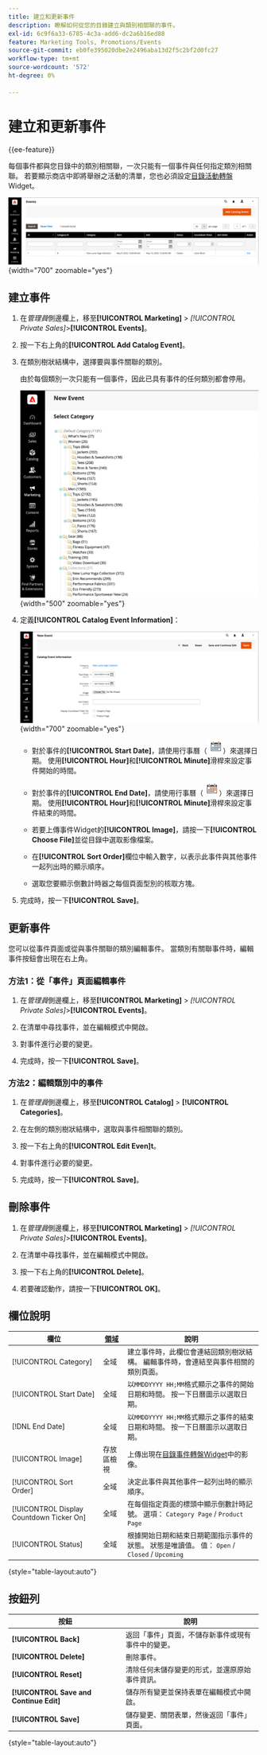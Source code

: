 ```yaml
---
title: 建立和更新事件
description: 瞭解如何從您的目錄建立與類別相關聯的事件。
exl-id: 6c9f6a33-6785-4c3a-add6-dc2a6b16ed88
feature: Marketing Tools, Promotions/Events
source-git-commit: eb0fe395020dbe2e2496aba13d2f5c2bf2d0fc27
workflow-type: tm+mt
source-wordcount: '572'
ht-degree: 0%

---
```


# 建立和更新事件

{{ee-feature}}

每個事件都與您目錄中的類別相關聯，一次只能有一個事件與任何指定類別相關聯。 若要顯示商店中即將舉辦之活動的清單，您也必須設定[目錄活動轉盤](../content-design/widget-event-carousel.md) Widget。

![事件清單](./assets/category-events.png){width="700" zoomable="yes"}

## 建立事件

1. 在&#x200B;_管理員_&#x200B;側邊欄上，移至&#x200B;**[!UICONTROL Marketing]** > _[!UICONTROL Private Sales]_>**[!UICONTROL Events]**。

1. 按一下右上角的&#x200B;**[!UICONTROL Add Catalog Event]**。

1. 在類別樹狀結構中，選擇要與事件關聯的類別。

   由於每個類別一次只能有一個事件，因此已具有事件的任何類別都會停用。

   ![新事件 — 類別樹狀結構](./assets/catalog-events-category-tree.png){width="500" zoomable="yes"}

1. 定義&#x200B;**[!UICONTROL Catalog Event Information]**：

   ![目錄事件資訊](./assets/catalog-event-information.png){width="700" zoomable="yes"}

   - 對於事件的&#x200B;**[!UICONTROL Start Date]**，請使用行事曆（![行事曆圖示](../assets/icon-calendar.png)）來選擇日期。 使用&#x200B;**[!UICONTROL Hour]**&#x200B;和&#x200B;**[!UICONTROL Minute]**&#x200B;滑桿來設定事件開始的時間。

   - 對於事件的&#x200B;**[!UICONTROL End Date]**，請使用行事曆（![行事曆圖示](../assets/icon-calendar.png)）來選擇日期。 使用&#x200B;**[!UICONTROL Hour]**&#x200B;和&#x200B;**[!UICONTROL Minute]**&#x200B;滑桿來設定事件結束的時間。

   - 若要上傳事件Widget的&#x200B;**[!UICONTROL Image]**，請按一下&#x200B;**[!UICONTROL Choose File]**&#x200B;並從目錄中選取影像檔案。

   - 在&#x200B;**[!UICONTROL Sort Order]**&#x200B;欄位中輸入數字，以表示此事件與其他事件一起列出時的顯示順序。

   - 選取您要顯示倒數計時器之每個頁面型別的核取方塊。

1. 完成時，按一下&#x200B;**[!UICONTROL Save]**。

## 更新事件

您可以從事件頁面或從與事件關聯的類別編輯事件。 當類別有關聯事件時，編輯事件按鈕會出現在右上角。

### 方法1：從「事件」頁面編輯事件

1. 在&#x200B;_管理員_&#x200B;側邊欄上，移至&#x200B;**[!UICONTROL Marketing]** > _[!UICONTROL Private Sales]_>**[!UICONTROL Events]**。

1. 在清單中尋找事件，並在編輯模式中開啟。

1. 對事件進行必要的變更。

1. 完成時，按一下&#x200B;**[!UICONTROL Save]**。

### 方法2：編輯類別中的事件

1. 在&#x200B;_管理員_&#x200B;側邊欄上，移至&#x200B;**[!UICONTROL Catalog]** > **[!UICONTROL Categories]**。

1. 在左側的類別樹狀結構中，選取與事件相關聯的類別。

1. 按一下右上角的&#x200B;**[!UICONTROL Edit Even]t**。

1. 對事件進行必要的變更。

1. 完成時，按一下&#x200B;**[!UICONTROL Save]**。

## 刪除事件

1. 在&#x200B;_管理員_&#x200B;側邊欄上，移至&#x200B;**[!UICONTROL Marketing]** > _[!UICONTROL Private Sales]_>**[!UICONTROL Events]**。

1. 在清單中尋找事件，並在編輯模式中開啟。

1. 按一下右上角的&#x200B;**[!UICONTROL Delete]**。

1. 若要確認動作，請按一下&#x200B;**[!UICONTROL OK]**。

## 欄位說明

| 欄位 | [領域](../getting-started/websites-stores-views.md#scope-settings) | 說明 |
|--- |--- |--- |
| [!UICONTROL Category] | 全域 | 建立事件時，此欄位會連結回類別樹狀結構。 編輯事件時，會連結至與事件相關的類別頁面。 |
| [!UICONTROL Start Date] | 全域 | 以`MMDDYYYY HH;MM`格式顯示之事件的開始日期和時間。 按一下日曆圖示以選取日期。 |
| [!DNL End Date] | 全域 | 以`MMDDYYYY HH;MM`格式顯示之事件的結束日期和時間。 按一下日曆圖示以選取日期。 |
| [!UICONTROL Image] | 存放區檢視 | 上傳出現在[目錄事件轉盤Widget](../content-design/widget-event-carousel.md)中的影像。 |
| [!UICONTROL Sort Order] | 全域 | 決定此事件與其他事件一起列出時的顯示順序。 |
| [!UICONTROL Display Countdown Ticker On] | 全域 | 在每個指定頁面的標頭中顯示倒數計時記號。 選項： `Category Page` / `Product Page` |
| [!UICONTROL Status] | 全域 | 根據開始日期和結束日期範圍指示事件的狀態。 狀態是唯讀值。 值： `Open` / `Closed` / `Upcoming` |

{style="table-layout:auto"}

## 按鈕列

| 按鈕 | 說明 |
|--- |--- |
| **[!UICONTROL Back]** | 返回「事件」頁面，不儲存新事件或現有事件中的變更。 |
| **[!UICONTROL Delete]** | 刪除事件。 |
| **[!UICONTROL Reset]** | 清除任何未儲存變更的形式，並還原原始事件資訊。 |
| **[!UICONTROL Save and Continue Edit]** | 儲存所有變更並保持表單在編輯模式中開啟。 |
| **[!UICONTROL Save]** | 儲存變更、關閉表單，然後返回「事件」頁面。 |

{style="table-layout:auto"}
